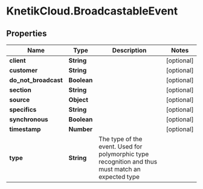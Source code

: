 # KnetikCloud.BroadcastableEvent

## Properties
Name | Type | Description | Notes
------------ | ------------- | ------------- | -------------
**client** | **String** |  | [optional] 
**customer** | **String** |  | [optional] 
**do_not_broadcast** | **Boolean** |  | [optional] 
**section** | **String** |  | [optional] 
**source** | **Object** |  | [optional] 
**specifics** | **String** |  | [optional] 
**synchronous** | **Boolean** |  | [optional] 
**timestamp** | **Number** |  | [optional] 
**type** | **String** | The type of the event. Used for polymorphic type recognition and thus must match an expected type | 


